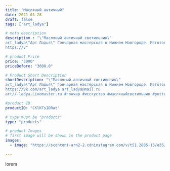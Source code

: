 ```yaml
---
title: "Масляный античный"
date: 2021-01-28
draft: false
tags: ["art_ladya"]

# meta description
description : "\"Масляный античный светильник\"
art_ladya\"Арт Ладья\" Гончарная мастерская в Нижнем Новгороде. Изготовление керамики и мастер//-классы по обучению. 
https://v"

# product Price
price: "3000"
priceBefore: "3600.0"

# Product Short Description
shortDescription: "\"Масляный античный светильник\"
art_ladya\"Арт Ладья\" Гончарная мастерская в Нижнем Новгороде. Изготовление керамики и мастер//-классы по обучению. 
https://vk.com/art_ladya art_ladya@mail.ru 
art//-ladya.Livemaster.ru #гончар #исскуство #масляныйсветильник #potter #керамикадляинтерьера #керамикаручнаяработа #масляныйподсвечник #керамиканазаказ #handmade #свеча #керамика #candlestick #эксклюзивнаякерамика #painter #dishes #decor #ceramicar #nntoday #claygoods #светильник #ceramic #design #magic #античность #ceramicart #магия #подсвечник #clay #авторскаякерамика #маслянаялампа"

#product ID
productID: "CKlKTsIDRat"

# type must be "products"
type: "products"

# product Images
# first image will be shown in the product page
images:
  - image: "https://scontent-arn2-2.cdninstagram.com/v/t51.2885-15/e35/143054416_757907988474264_6985683229901613694_n.jpg?tp=1&_nc_ht=scontent-arn2-2.cdninstagram.com&_nc_cat=100&_nc_ohc=aO0RdpvIamoAX_a5Am3&ccb=7-4&oh=6bdad56668fa26f5585e680457225d74&oe=6083454D&_nc_sid=86f79a&ig_cache_key=MjQ5NjQ0NjkwMTk2MTY5Mjg0NQ%3D%3D.2-ccb7-4"

---
```

lorem
